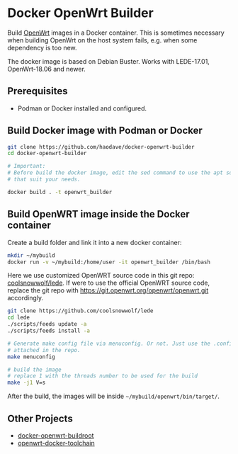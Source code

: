 # Docker OpenWrt Builder

Build [OpenWrt](https://openwrt.org/) images in a Docker container. This is sometimes necessary when building OpenWrt on the host system fails, e.g. when some dependency is too new.

The docker image is based on Debian Buster.
Works with LEDE-17.01, OpenWrt-18.06 and newer.

## Prerequisites

- Podman or Docker installed and configured.

## Build Docker image with Podman or Docker
```sh
git clone https://github.com/haodave/docker-openwrt-builder
cd docker-openwrt-builder

# Important: 
# Before build the docker image, edit the sed command to use the apt source
# that suit your needs.

docker build . -t openwrt_builder
```

## Build OpenWRT image inside the Docker container
Create a build folder and link it into a new docker container:
```sh
mkdir ~/mybuild
docker run -v ~/mybuild:/home/user -it openwrt_builder /bin/bash
```

Here we use customized OpenWRT source code in this git repo: [coolsnowwolf/lede](https://github.com/coolsnowwolf/lede/). If were to use the official OpenWRT source code, replace the git repo with https://git.openwrt.org/openwrt/openwrt.git accordingly.
```sh
git clone https://github.com/coolsnowwolf/lede
cd lede
./scripts/feeds update -a
./scripts/feeds install -a

# Generate make config file via menuconfig. Or not. Just use the .config file
# attached in the repo.
make menuconfig

# build the image
# replace 1 with the threads number to be used for the build
make -j1 V=s
```

After the build, the images will be inside `~/mybuild/openwrt/bin/target/`.

## Other Projects
* [docker-openwrt-buildroot](https://github.com/noonien/docker-openwrt-buildroot)
* [openwrt-docker-toolchain](https://github.com/mchsk/openwrt-docker-toolchain)

